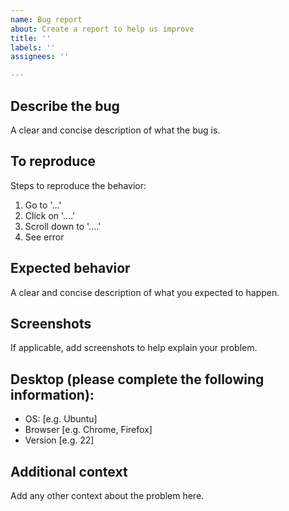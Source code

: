 ```yaml
---
name: Bug report
about: Create a report to help us improve
title: ''
labels: ''
assignees: ''

---
```


## Describe the bug
A clear and concise description of what the bug is.

## To reproduce
Steps to reproduce the behavior:
1. Go to '...'
2. Click on '....'
3. Scroll down to '....'
4. See error

## Expected behavior
A clear and concise description of what you expected to happen.

## Screenshots
If applicable, add screenshots to help explain your problem.

## Desktop (please complete the following information):
 - OS: [e.g. Ubuntu]
 - Browser [e.g. Chrome, Firefox]
 - Version [e.g. 22]

## Additional context
Add any other context about the problem here.
